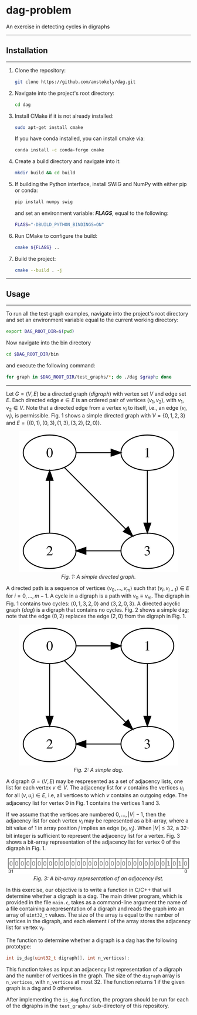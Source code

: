 # dag-problem
An exercise in detecting cycles in digraphs

-----

## Installation

---
1. Clone the repository:
    ```bash
    git clone https://github.com/amstokely/dag.git
    ````
1. Navigate into the project's root directory:
    ```bash
    cd dag
    ```
1. Install CMake if it is not already installed:
    ```bash
    sudo apt-get install cmake
    ```
    If you have conda installed, you can install cmake via: 
    ```bash
    conda install -c conda-forge cmake
    ```
1. Create a build directory and navigate into it:
    ```bash
    mkdir build && cd build
    ```
1. If building the Python interface, install SWIG and NumPy with either pip or conda:
    ```bash
    pip install numpy swig
    ```
   and set an environment variable: ***FLAGS***, equal to the following:
    ```bash
    FLAGS="-DBUILD_PYTHON_BINDINGS=ON"
   ```    
1. Run CMake to configure the build:
    ```bash
    cmake ${FLAGS} ..
    ```
1. Build the project:
    ```bash
    cmake --build . -j
    ```
---

## Usage

---
To run all the test graph examples, navigate into the project's root
directory and set an environment variable equal to the current working
directory:
```bash
export DAG_ROOT_DIR=$(pwd)
```
Now navigate into the bin directory
```bash
cd $DAG_ROOT_DIR/bin
```
and execute the following command:
```bash
for graph in $DAG_ROOT_DIR/test_graphs/*; do ./dag $graph; done
```

---

Let $G = (V,E)$ be a directed graph (*digraph*) with vertex set $V$ and edge set $E$. Each
directed edge $e \in E$ is an ordered pair of vertices $(v_1,v_2)$, with $v_1, v_2 \in V$. Note that a
directed edge from a vertex $v_i$ to itself, i.e., an edge $(v_i,v_i)$, is permissible. Fig. 1 shows
a simple directed graph with $V = \lbrace 0, 1, 2, 3 \rbrace$ and $E = \lbrace (0,1), (0,3), (1,3), (3,2), (2,0) \rbrace$.

<p align="center">
<img src="/figures/digraph.svg"/>
<br>
<em>Fig. 1: A simple directed graph.</em>
</p>

A directed path is a sequence of vertices $\langle v_0, \ldots, v_m \rangle$ such that
$(v_i, v_{i+1}) \in E$ for $i = 0, \ldots, m-1$. A cycle in a digraph is a path with $v_0 \equiv v_m$.
The digraph in Fig. 1 contains two cycles: $\langle 0, 1, 3, 2, 0 \rangle$ and $\langle 3, 2, 0, 3 \rangle$.
A directed acyclic graph (*dag*) is a digraph that contains no cycles. Fig. 2 shows a simple
dag; note that the edge $(0,2)$ replaces the edge $(2,0)$ from the digraph in Fig. 1.

<p align="center">
<img src="/figures/dag.svg"/>
<br>
<em>Fig. 2: A simple dag.</em>
</p>

A digraph $G = (V,E)$ may be respresented as a set of adjacency
lists, one list for each vertex $v \in V$. The adjacency list for $v$ contains the vertices
$u_i$ for all $(v,u_i) \in E$, i.e, all vertices to which $v$ contains an outgoing edge.
The adjacency list for vertex $0$ in Fig. 1 contains the vertices $1$ and $3$.

If we assume that the vertices are numbered $0, \ldots, |V|-1$, then the adjacency list
for each vertex $v_i$ may be represented as a bit-array, where a bit value of 1 in
array position $j$ implies an edge $(v_i, v_j)$. When $|V| \le 32$, a 32-bit integer
is sufficient to represent the adjacency list for a vertex. Fig. 3 shows a bit-array
representation of the adjacency list for vertex $0$ of the digraph in Fig. 1.

<p align="center">
<img src="/figures/adj_list.svg"/>
<br>
<em>Fig. 3: A bit-array representation of an adjacency list.</em>
</p>

In this exercise, our objective is to write a function in C/C++ that will
determine whether a digraph is a dag. The main driver program, which is
provided in the file `main.c`, takes as a command-line argument the name of a file containing a
representation of a digraph and reads the graph into an array of `uint32_t`
values. The size of the array is equal to the number of vertices in the digraph,
and each element $i$ of the array stores the adjacency list for vertex $v_i$.

The function to determine whether a digraph is a dag has the following
prototype:
```c
int is_dag(uint32_t digraph[], int n_vertices);
```
This function takes as input an adjacency list representation of a digraph
and the number of vertices in the graph. The size of the `digraph` array is
`n_vertices`, with `n_vertices` at most 32. The function returns 1 if the given
graph is a dag and 0 otherwise.

After implementing the `is_dag` function, the program should be run for each of
the digraphs in the `test_graphs/` sub-directory of this repository.
